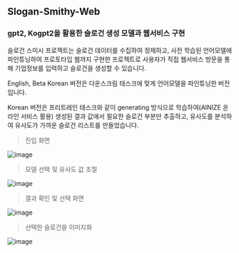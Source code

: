 ## Slogan-Smithy-Web
### gpt2, Kogpt2을 활용한 슬로건 생성 모델과 웹서비스 구현

슬로건 스미시 프로젝트는 슬로건 데이터를 수집하여 정제하고, 사전 학습된 언어모델에 파인튜닝하여 프로토타입 웹까지 구현한 프로젝트로
사용자가 직접 웹서비스 방문을 통해 기업정보를 입력하고 슬로건을 생성할 수 있습니다.
 
English, Beta Korean 버전은 다운스크림 태스크에 맞게 언어모델을 파인튜닝한 버전입니다.

Korean 버전은 프리트레인 태스크와 같이 generating 방식으로 학습하여(AINIZE 온라인 서비스 활용) 생성된 결과 값에서 필요한 슬로건 부분만 추출하고, 유사도를 분석하여 유사도가 가까운 슬로건 리스트를 만들었습니다.


> 진입 화면

![image](https://user-images.githubusercontent.com/86090355/193762925-8bf7b0fc-6a06-4760-af4a-4dbd3ab49ce5.png)

> 모델 선택 및 유사도 값 조절

![image](https://user-images.githubusercontent.com/86090355/193763053-4db69490-477f-4af0-a0d6-7e9eec8c00ac.png)

> 결과 확인 및 선택 화면

![image](https://user-images.githubusercontent.com/86090355/193763099-712c9140-6597-473e-981b-5b80d3e6c50e.png)

> 선택한 슬로건을 이미지화

![image](https://user-images.githubusercontent.com/86090355/193763181-052dcf2d-7510-4069-bf4c-6f4f32f58810.png)

